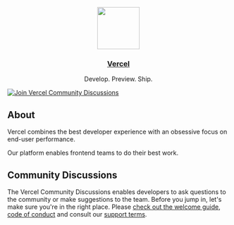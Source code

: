 <p align="center">
  <a href="https://vercel.com">
    <img src="https://assets.vercel.com/image/upload/v1588805858/repositories/vercel/logo.png" height="96">
    <h3 align="center">Vercel</h3>
  </a>
  <p align="center">Develop. Preview. Ship.</p>
</p>

[![Join Vercel Community Discussions](https://badgen.net/badge/join/vercel%20community%20discussions/black?icon=github)](https://github.com/vercel/community/discussions)

## About

Vercel combines the best developer experience with an obsessive focus on end-user performance.

Our platform enables frontend teams to do their best work.

## Community Discussions

The Vercel Community Discussions enables developers to ask questions to the community or make suggestions to the team. Before you jump in, let's make sure you're in the right place. Please [check out the welcome guide](https://github.com/vercel/community/discussions/1), [code of conduct](https://github.com/vercel/community/blob/main/.github/CODE_OF_CONDUCT.md) and consult our [support terms](https://vercel.com/legal/support-terms).
